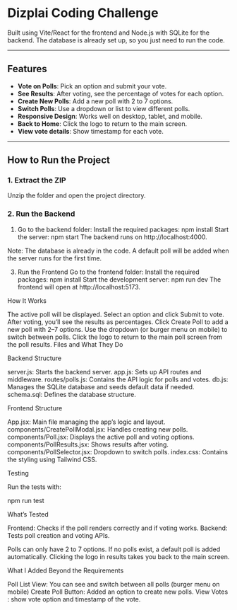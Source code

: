 # Dizplai Coding Challenge

Built using Vite/React for the frontend and Node.js with SQLite for the backend. The database is already set up, so you just need to run the code.

---

## Features

- **Vote on Polls**: Pick an option and submit your vote.
- **See Results**: After voting, see the percentage of votes for each option.
- **Create New Polls**: Add a new poll with 2 to 7 options.
- **Switch Polls**: Use a dropdown or list to view different polls.
- **Responsive Design**: Works well on desktop, tablet, and mobile.
- **Back to Home**: Click the logo to return to the main screen.
- **View vote details**: Show timestamp for each vote.

---

## How to Run the Project

### 1. Extract the ZIP

Unzip the folder and open the project directory.

### 2. Run the Backend

1. Go to the backend folder:
   Install the required packages:
   npm install
   Start the server:
   npm start
   The backend runs on http://localhost:4000.

Note: The database is already in the code. A default poll will be added when the server runs for the first time.

3. Run the Frontend
   Go to the frontend folder:
   Install the required packages:
   npm install
   Start the development server:
   npm run dev
   The frontend will open at http://localhost:5173.

How It Works

The active poll will be displayed. Select an option and click Submit to vote.
After voting, you’ll see the results as percentages.
Click Create Poll to add a new poll with 2–7 options.
Use the dropdown (or burger menu on mobile) to switch between polls.
Click the logo to return to the main poll screen from the poll results.
Files and What They Do

Backend Structure

server.js: Starts the backend server.
app.js: Sets up API routes and middleware.
routes/polls.js: Contains the API logic for polls and votes.
db.js: Manages the SQLite database and seeds default data if needed.
schema.sql: Defines the database structure.

Frontend Structure

App.jsx: Main file managing the app’s logic and layout.
components/CreatePollModal.jsx: Handles creating new polls.
components/Poll.jsx: Displays the active poll and voting options.
components/PollResults.jsx: Shows results after voting.
components/PollSelector.jsx: Dropdown to switch polls.
index.css: Contains the styling using Tailwind CSS.

Testing

Run the tests with:

npm run test

What’s Tested

Frontend: Checks if the poll renders correctly and if voting works.
Backend: Tests poll creation and voting APIs.

Polls can only have 2 to 7 options.
If no polls exist, a default poll is added automatically.
Clicking the logo in results takes you back to the main screen.

What I Added Beyond the Requirements

Poll List View: You can see and switch between all polls (burger menu on mobile)
Create Poll Button: Added an option to create new polls.
View Votes : show vote option and timestamp of the vote.
